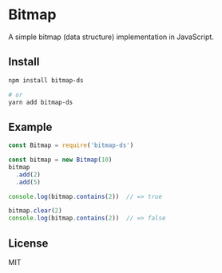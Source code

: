 # Bitmap

A simple bitmap (data structure) implementation in JavaScript.

## Install

```bash
npm install bitmap-ds

# or
yarn add bitmap-ds
```

## Example

```javascript
const Bitmap = require('bitmap-ds')

const bitmap = new Bitmap(10)
bitmap
  .add(2)
  .add(5)

console.log(bitmap.contains(2))  // => true

bitmap.clear(2)
console.log(bitmap.contains(2))  // => false
```

## License

MIT